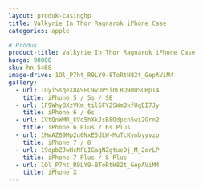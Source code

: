 ```yaml
---
layout: produk-casinghp
title: Valkyrie In Thor Ragnarok iPhone Case
categories: apple

# Produk
product-title: Valkyrie In Thor Ragnarok iPhone Case
harga: 90000
sku: hn-5468
image-drive: 1Ol_P7ht_R9LY9-8ToRtH82t_GepAViM4
gallery:
  - url: 1DyiSsqeX8A9EC9vOP5inLBQ90USQBpI4
    title: iPhone 5 / 5s / SE
  - url: 1F9Why8XzVKm_til6FY2SWm0kfUqEI7Jy
    title: iPhone 6 / 6s
  - url: 1VtQnWMR_kVo5hXkJsB8Odpcn5wi2Grn2
    title: iPhone 6 Plus / 6s Plus
  - url: 1MwAZ89Mp2u6NxE5dLW-MuTcKymbyyvzp
    title: iPhone 7 / 8
  - url: 19dpbZJwHcNFLIGagNZgtue9j_M_2orLP
    title: iPhone 7 Plus / 8 Plus
  - url: 1Ol_P7ht_R9LY9-8ToRtH82t_GepAViM4
    title: iPhone X
---
```

